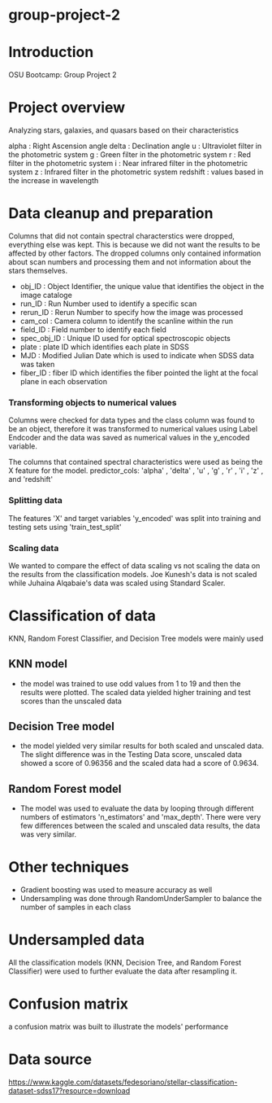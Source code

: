 # group-project-2
# Introduction
OSU Bootcamp: Group Project 2

# Project overview
Analyzing stars, galaxies, and quasars based on their characteristics

alpha : Right Ascension angle 
delta : Declination angle 
u : Ultraviolet filter in the photometric system
g : Green filter in the photometric system
r : Red filter in the photometric system
i : Near infrared filter in the photometric system 
z : Infrared filter in the photometric system
redshift : values based in the increase in wavelength

# Data cleanup and preparation
Columns that did not contain spectral characterstics were dropped, everything else was kept. 
This is because we did not want the results to be affected by other factors. 
The dropped columns only contained information about scan numbers and processing them and not information about the stars themselves. 

- obj_ID : Object Identifier, the unique value that identifies the object in the image cataloge 
- run_ID : Run Number used to identify a specific scan
- rerun_ID : Rerun Number to specify how the image was processed 
- cam_col : Camera column to identify the scanline within the run
- field_ID : Field number to identify each field
- spec_obj_ID : Unique ID used for optical spectroscopic objects 
- plate : plate ID which identifies each plate in SDSS
- MJD : Modified Julian Date which is used to indicate when SDSS data was taken
- fiber_ID : fiber ID which identifies the fiber pointed the light at the focal plane in each observation

### Transforming objects to numerical values
Columns were checked for data types and the class column was found to be an object, therefore it was transformed to numerical values using Label Endcoder and the data was saved as numerical values in the y_encoded variable. 

The columns that contained spectral characteristics were used as being the X feature for the model.
predictor_cols: 'alpha' , 'delta' , 'u' , 'g' , 'r' , 'i' , 'z' , and 'redshift'

### Splitting data
The features 'X' and target variables 'y_encoded' was split into training and testing sets using 'train_test_split'

### Scaling data
We wanted to compare the effect of data scaling vs not scaling the data on the results from the classification models. Joe Kunesh's data is not scaled while Juhaina Alqabaie's data was scaled using Standard Scaler.

# Classification of data
KNN, Random Forest Classifier, and Decision Tree models were mainly used 

## KNN model
- the model was trained to use odd values from 1 to 19 and then the results were plotted. The scaled data yielded higher training and test scores than the unscaled data

## Decision Tree model
- the model yielded very similar results for both scaled and unscaled data. The slight difference was in the Testing Data score, unscaled data showed a score of 0.96356 and the scaled data had a score of 0.9634.

## Random Forest model
- The model was used to evaluate the data by looping through different numbers of estimators 'n_estimators' and 'max_depth'. There were very few differences between the scaled and unscaled data results, the data was very similar. 

# Other techniques 
- Gradient boosting was used to measure accuracy as well
- Undersampling was done through RandomUnderSampler to balance the number of samples in each class

# Undersampled data
All the classification models (KNN, Decision Tree, and Random Forest Classifier) were used to further evaluate the data after resampling it. 

# Confusion matrix
a confusion matrix was built to illustrate the models' performance

# Data source
https://www.kaggle.com/datasets/fedesoriano/stellar-classification-dataset-sdss17?resource=download
